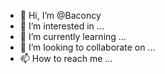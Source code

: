 - 👋 Hi, I’m @Baconcy
- 👀 I’m interested in ...
- 🌱 I’m currently learning ...
- 💞️ I’m looking to collaborate on ...
- 📫 How to reach me ...

<!---
Baconcy/Baconcy is a ✨ special ✨ repository because its `README.md` (this file) appears on your GitHub profile.
You can click the Preview link to take a look at your changes.
--->
